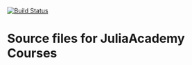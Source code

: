 [![Build Status](https://dev.azure.com/JuliaComputing/Julia%20Academy/_apis/build/status/JuliaComputing.JuliaAcademyMaterials)](https://dev.azure.com/JuliaComputing/Julia%20Academy/_build/latest?definitionId=1)

# Source files for JuliaAcademy Courses